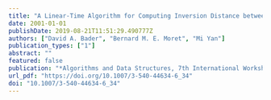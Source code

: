 ```yaml
---
title: "A Linear-Time Algorithm for Computing Inversion Distance between Signed Permutations with an Experimental Study"
date: 2001-01-01
publishDate: 2019-08-21T11:51:29.490777Z
authors: ["David A. Bader", "Bernard M. E. Moret", "Mi Yan"]
publication_types: ["1"]
abstract: ""
featured: false
publication: "*Algorithms and Data Structures, 7th International Workshop, WADS 2001, Providence, RI, USA, August 8-10, 2001, Proceedings*"
url_pdf: "https://doi.org/10.1007/3-540-44634-6_34"
doi: "10.1007/3-540-44634-6_34"
---
```


